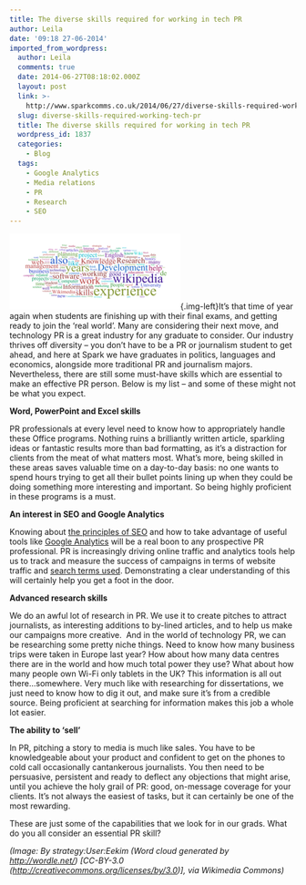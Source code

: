 ```yaml
---
title: The diverse skills required for working in tech PR
author: Leila
date: '09:18 27-06-2014'
imported_from_wordpress:
  author: Leila
  comments: true
  date: 2014-06-27T08:18:02.000Z
  layout: post
  link: >-
    http://www.sparkcomms.co.uk/2014/06/27/diverse-skills-required-working-tech-pr/
  slug: diverse-skills-required-working-tech-pr
  title: The diverse skills required for working in tech PR
  wordpress_id: 1837
  categories:
    - Blog
  tags:
    - Google Analytics
    - Media relations
    - PR
    - Research
    - SEO
---
```


![V_wordcloud_skill](V_wordcloud_skill-300x133.png){.img-left}It’s that time of year again when students are finishing up with their final exams, and getting ready to join the ‘real world’. Many are considering their next move, and technology PR is a great industry for any graduate to consider. Our industry thrives off diversity – you don’t have to be a PR or journalism student to get ahead, and here at Spark we have graduates in politics, languages and economics, alongside more traditional PR and journalism majors. Nevertheless, there are still some must-have skills which are essential to make an effective PR person. Below is my list – and some of these might not be what you expect.

**Word, PowerPoint and Excel skills**

PR professionals at every level need to know how to appropriately handle these Office programs. Nothing ruins a brilliantly written article, sparkling ideas or fantastic results more than bad formatting, as it’s a distraction for clients from the meat of what matters most. What’s more, being skilled in these areas saves valuable time on a day-to-day basis: no one wants to spend hours trying to get all their bullet points lining up when they could be doing something more interesting and important. So being highly proficient in these programs is a must.

**An interest in SEO and Google Analytics**

Knowing about [the principles of SEO](http://en.wikipedia.org/wiki/Search_engine_optimization) and how to take advantage of useful tools like [Google Analytics](http://www.google.com/analytics/) will be a real boon to any prospective PR professional. PR is increasingly driving online traffic and analytics tools help us to track and measure the success of campaigns in terms of website traffic and [search terms used](https://adwords.google.com/KeywordPlanner). Demonstrating a clear understanding of this will certainly help you get a foot in the door.

**Advanced research skills**

We do an awful lot of research in PR. We use it to create pitches to attract journalists, as interesting additions to by-lined articles, and to help us make our campaigns more creative.  And in the world of technology PR, we can be researching some pretty niche things. Need to know how many business trips were taken in Europe last year? How about how many data centres there are in the world and how much total power they use? What about how many people own Wi-Fi only tablets in the UK? This information is all out there…somewhere. Very much like with researching for dissertations, we just need to know how to dig it out, and make sure it’s from a credible source. Being proficient at searching for information makes this job a whole lot easier.

**The ability to ‘sell’**

In PR, pitching a story to media is much like sales. You have to be knowledgeable about your product and confident to get on the phones to cold call occasionally cantankerous journalists. You then need to be persuasive, persistent and ready to deflect any objections that might arise, until you achieve the holy grail of PR: good, on-message coverage for your clients. It’s not always the easiest of tasks, but it can certainly be one of the most rewarding.

These are just some of the capabilities that we look for in our grads. What do you all consider an essential PR skill? 

_(Image: By strategy:User:Eekim (Word cloud generated by http://wordle.net/) [CC-BY-3.0 (http://creativecommons.org/licenses/by/3.0)], via Wikimedia Commons)_
